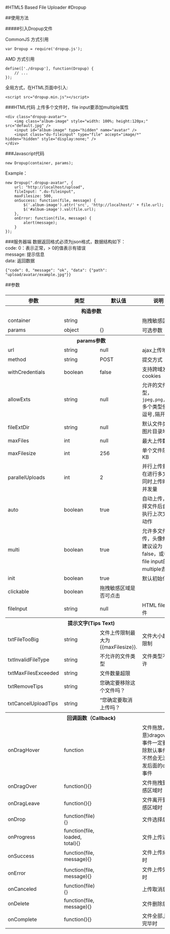 #HTML5 Based File Uploader
#Dropup

##使用方法

#####引入Dropup文件

CommonJS 方式引用
```
var Dropup = require('dropup.js');
```

AMD 方式引用
```
define(['./dropup'], function(Dropup) {
    // ...
});
```

全局方式，在HTML页面中引入:
```
<script src="dropup.min.js"></script>
```


###HTML代码
上传多个文件时，file input要添加multiple属性
```
<div class="dropup-avatar">
    <img class="album-image" style="width: 100%; height:120px;" src="default.jpg" />
    <input id="album-image" type="hidden" name="avatar" />
    <input class="du-fileinput" type="file" accept="image/*" hidden="hidden" style="display:none;" />
</div>
```
###Javascript代码
```
new Dropup(container, params);
```
Example：
```
new Dropup(".dropup-avatar", {
    url: "http://localhost/upload",
    fileInput: ".du-fileinput",
    maxFilesize: 500,
    onSuccess: function(file, message) {
        $('.album-image').attr('src', 'http://localhost/' + file.url);
        $('#album-image').val(file.url);
    },
    onError: function(file, message) {
        alert(message);
    }
});
```
###服务器端
数据返回格式必须为json格式，数据结构如下：</br>
code: 0：表示正常，> 0的值表示有错误</br>
message: 提示信息</br>
data: 返回数据
```
{"code": 0, "message": "ok", "data": {"path": "upload/avatar/example.jpg"}}
```
##参数
### 
<table>
<thead>

<tr>
  <th>参数</th>
  <th>类型</th>
  <th>默认值</th>
  <th>说明</th>
</tr>
</thead>
<tbody>
<tr><th colspan="4">构造参数</th></tr>
<tr>
  <td>container</td>
  <td>string</td>
  <td></td>
  <td>拖拽敏感区域</td>
</tr>
<tr>
  <td>params</td>
  <td>object</td>
  <td>{}</td>
  <td>可选参数</td>
</tr>
<tr>
  <th colspan="4">params参数</th>
</tr>
<tr>
  <td>url</td>
  <td>string</td>
  <td>null</td>
  <td>ajax上传地址</td>
</tr>
<tr>
  <td>method</td>
  <td>string</td>
  <td>POST</td>
  <td>提交方式</td>
</tr>
<tr>
  <td>withCredentials</td>
  <td>boolean</td>
  <td>false</td>
  <td>支持跨域发送cookies</td>
</tr>
<tr>
  <td>allowExts</td>
  <td>string</td>
  <td>null</td>
  <td>允许的文件类型，<code>jpeg,png,gif</code>,多个类型使用逗号<code>,</code>隔开</td>
</tr>
<tr>
  <td>fileExtDir</td>
  <td>string</td>
  <td>null</td>
  <td>默认文件类型图片目录地址</td>
</tr>
<tr>
  <td>maxFiles</td>
  <td>int</td>
  <td>null</td>
  <td>最大上传数</td>
</tr>
<tr>
  <td>maxFilesize</td>
  <td>int</td>
  <td>256</td>
  <td>单个文件限制 KB</td>
</tr>
<tr>
  <td>parallelUploads</td>
  <td>int</td>
  <td>2</td>
  <td>并行上传量，在进行多文件同时上传时的并发量</td>
</tr>
<tr>
  <td>auto</td>
  <td>boolean</td>
  <td>true</td>
  <td>自动上传，选择文件后自动执行上次文件动作</td>
</tr>
<tr>
  <td>multi</td>
  <td>boolean</td>
  <td>true</td>
  <td>允许多文件上传，头像修改建议设为false，或者将file input的multiple去掉</td>
</tr>
<tr>
  <td>init</td>
  <td>boolean</td>
  <td>true</td>
  <td>默认初始化</td>
</tr>
<tr>
  <td>clickable</td>
  <td>boolean</td>
  <td>拖拽敏感区域是否可点击</td>
  <td></td>
</tr>
<tr>
  <td>fileInput</td>
  <td>string</td>
  <td>null</td>
  <td>HTML file控件</td>
</tr>
<tr>
  <th colspan="4">提示文字(Tips Text)</th>
</tr>
<tr>
  <td>txtFileTooBig</td>
  <td>string</td>
  <td>文件上传限制最大为{{maxFilesize}}.</td>
  <td>文件大小超过限制</td>
</tr>
<tr>
  <td>txtInvalidFileType</td>
  <td>string</td>
  <td>不允许的文件类型</td>
  <td>文件类型不允许</td>
</tr>
<tr>
  <td>txtMaxFilesExceeded</td>
  <td>string</td>
  <td>文件数量超限</td>
  <td></td>
</tr>
<tr>
  <td>txtRemoveTips</td>
  <td>string</td>
  <td>您确定要移除这个文件吗？</td>
  <td></td>
</tr>
<tr>
  <td>txtCancelUploadTips</td>
  <td>string</td>
  <td>“您确定要取消上传吗？</td>
  <td></td>
</tr>
<tr>
  <th colspan="4">回调函数（Callback)</th>
</tr>
<tr>
  <td>onDragHover</td>
  <td>function</td>
  <td></td>
  <td>文件拖放，(注意)dragover事件一定要清除默认事件，不然会无法触发后面的drop事件</td>
</tr>
<tr>
  <td>onDragOver</td>
  <td>function(){}</td>
  <td></td>
  <td>文件拖拽到敏感区域时</td>
</tr>
<tr>
  <td>onDragLeave</td>
  <td>function(){}</td>
  <td></td>
  <td>文件离开到敏感区域时</td>
</tr>
<tr>
  <td>onDrop</td>
  <td>function(file){}</td>
  <td></td>
  <td>文件选择后</td>
</tr>
<tr>
  <td>onProgress</td>
  <td>function(file, loaded, total){}</td>
  <td></td>
  <td>文件上传进度</td>
</tr>
<tr>
  <td>onSuccess</td>
  <td>function(file, message){}</td>
  <td></td>
  <td>文件上传成功时</td>
</tr>
<tr>
  <td>onError</td>
  <td>function(file, message){}</td>
  <td></td>
  <td>文件上传失败时</td>
</tr>
<tr>
  <td>onCanceled</td>
  <td>function(file){}</td>
  <td></td>
  <td>上传取消后</td>
</tr>
<tr>
  <td>onDelete</td>
  <td>function(file, message){}</td>
  <td></td>
  <td>文件删除后</td>
</tr>
<tr>
  <td>onComplete</td>
  <td>function(){}</td>
  <td></td>
  <td>文件全部上传完毕时</td>
</tr>
</tbody></table>
